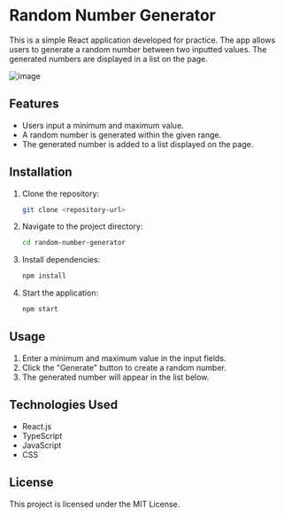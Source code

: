 # Random Number Generator

This is a simple React application developed for practice. The app allows users to generate a random number between two inputted values. The generated numbers are displayed in a list on the page.

![image](https://github.com/user-attachments/assets/5489126c-0bb4-4e6b-a52b-57a0132cf722)

## Features
- Users input a minimum and maximum value.
- A random number is generated within the given range.
- The generated number is added to a list displayed on the page.

## Installation
1. Clone the repository:
   ```sh
   git clone <repository-url>
   ```
2. Navigate to the project directory:
   ```sh
   cd random-number-generator
   ```
3. Install dependencies:
   ```sh
   npm install
   ```
4. Start the application:
   ```sh
   npm start
   ```

## Usage
1. Enter a minimum and maximum value in the input fields.
2. Click the "Generate" button to create a random number.
3. The generated number will appear in the list below.

## Technologies Used
- React.js
- TypeScript
- JavaScript
- CSS

## License
This project is licensed under the MIT License.
